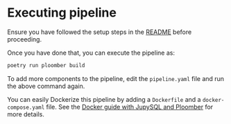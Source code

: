 # Executing pipeline

Ensure you have followed the setup steps in the [README](../README.md) before proceeding.

Once you have done that, you can execute the pipeline as:

```bash
poetry run ploomber build
```

To add more components to the pipeline, edit the `pipeline.yaml` file and run the above command again.

You can easily Dockerize this pipeline by adding a `Dockerfile` and a `docker-compose.yaml` file. See the [Docker guide with JupySQL and Ploomber](https://ploomber-sql.readthedocs.io/en/latest/packaging-your-sql-project/etl-eda-pipeline-with-ploomber.html) for more details.